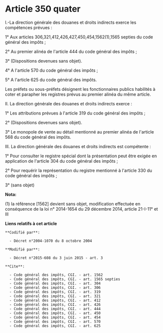 # Article 350 quater

I.-La direction générale des douanes et droits indirects exerce les compétences prévues : 

1° Aux articles 306,321,412,426,427,450,454,1562(1),1565 septies du code général des impôts ; 

2° Au premier alinéa de l'article 444 du code général des impôts ; 

3° (Dispositions devenues sans objet). 

4° A l'article 570 du code général des impôts ; 

5° A l'article 625 du code général des impôts. 

Les préfets ou sous-préfets désignent les fonctionnaires publics habilités à coter et parapher les registres prévus au
premier alinéa du même article. 

II. La direction générale des douanes et droits indirects exerce : 

1° Les attributions prévues à l'article 319 du code général des impôts ; 

2° (Dispositions devenues sans objet). 

3° Le monopole de vente au détail mentionné au premier alinéa de l'article 568 du code général des impôts. 

III. La direction générale des douanes et droits indirects est compétente : 

1° Pour consulter le registre spécial dont la présentation peut être exigée en application de l'article 304 du code général
des impôts ; 

2° Pour requérir la représentation du registre mentionné à l'article 330 du code général des impôts ; 

3° (sans objet)

**Nota:**

(1) la référence [1562] devient sans objet, modification effectuée en conséquence de la loi n° 2014-1654 du 29 décembre 2014,
article 21-I-11° et III

**Liens relatifs à cet article**

	**Codifié par**:

	  - Décret n°2004-1070 du 8 octobre 2004

	**Modifié par**:

	  - Décret n°2015-608 du 3 juin 2015 - art. 3

	**Cite**:

	  - Code général des impôts, CGI. - art. 1562
	  - Code général des impôts, CGI. - art. 1565 septies
	  - Code général des impôts, CGI. - art. 304
	  - Code général des impôts, CGI. - art. 306
	  - Code général des impôts, CGI. - art. 319
	  - Code général des impôts, CGI. - art. 321
	  - Code général des impôts, CGI. - art. 412
	  - Code général des impôts, CGI. - art. 426
	  - Code général des impôts, CGI. - art. 444
	  - Code général des impôts, CGI. - art. 450
	  - Code général des impôts, CGI. - art. 454
	  - Code général des impôts, CGI. - art. 570
	  - Code général des impôts, CGI. - art. 625
